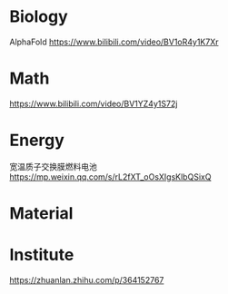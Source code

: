 # Biology
AlphaFold https://www.bilibili.com/video/BV1oR4y1K7Xr
# Math
https://www.bilibili.com/video/BV1YZ4y1S72j
# Energy
宽温质子交换膜燃料电池 https://mp.weixin.qq.com/s/rL2fXT_oOsXIgsKlbQSixQ
# Material
# Institute
https://zhuanlan.zhihu.com/p/364152767

